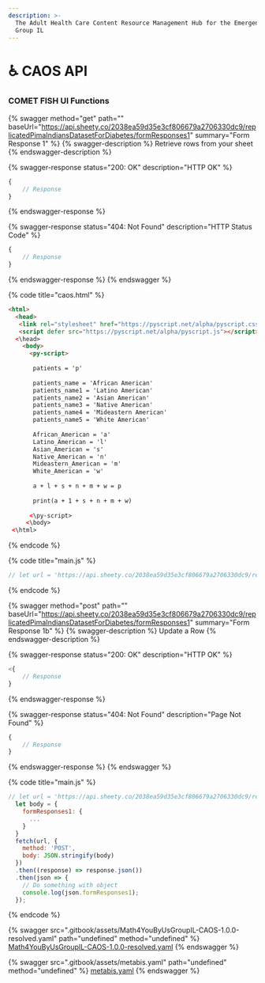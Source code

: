 ```yaml
---
description: >-
  The Adult Health Care Content Resource Management Hub for the Emergent APHID
  Group IL
---
```


# ♿ CAOS API

### COMET FISH UI Functions

{% swagger method="get" path="" baseUrl="https://api.sheety.co/2038ea59d35e3cf806679a2706330dc9/replicatedPimaIndiansDatasetForDiabetes/formResponses1" summary="Form Response 1" %}
{% swagger-description %}
Retrieve rows from your sheet
{% endswagger-description %}

{% swagger-response status="200: OK" description="HTTP OK" %}
```javascript
{
    // Response
}
```
{% endswagger-response %}

{% swagger-response status="404: Not Found" description="HTTP Status Code" %}
```javascript
{
    // Response
}
```
{% endswagger-response %}
{% endswagger %}

{% code title="caos.html" %}
```html
<html>
  <head>
   <link rel="stylesheet" href="https://pyscript.net/alpha/pyscript.css" />
   <script defer src="https://pyscript.net/alpha/pyscript.js"></script>
  <\head>
    <body>
      <py-script>
      
       patients = 'p'
       
       patients_name = 'African American'
       patients_name1 = 'Latino American'
       patients_name2 = 'Asian American'
       patients_name3 = 'Native American'
       patients_name4 = 'Mideastern American'
       patients_name5 = 'White American'
       
       African_American = 'a'
       Latino_American = 'l'
       Asian_American = 's'
       Native_American = 'n'
       Mideastern_American = 'm'
       White_American = 'w'
       
       a + l + s + n + m + w = p
       
       print(a + 1 + s + n + m + w)
       
      <\py-script>
     <\body>
 <\html>

```
{% endcode %}

{% code title="main.js" %}
```javascript
// let url = 'https://api.sheety.co/2038ea59d35e3cf806679a2706330dc9/replicatedPimaIndiansDatasetForDiabetes/formResponses1';fetch(url).then((response) => response.json()).then(json => {  // Do something with the data  console.log(json.formResponses1S);});

```
{% endcode %}

{% swagger method="post" path="" baseUrl="https://api.sheety.co/2038ea59d35e3cf806679a2706330dc9/replicatedPimaIndiansDatasetForDiabetes/formResponses1" summary="Form Response 1b" %}
{% swagger-description %}
Update a Row
{% endswagger-description %}

{% swagger-response status="200: OK" description="HTTP OK" %}
```javascript
<{
    // Response
}
```
{% endswagger-response %}

{% swagger-response status="404: Not Found" description="Page Not Found" %}
```javascript
{
    // Response
}
```
{% endswagger-response %}
{% endswagger %}

{% code title="main.js" %}
```javascript
// let url = 'https://api.sheety.co/2038ea59d35e3cf806679a2706330dc9/replicatedPimaIndiansDatasetForDiabetes/formResponses1';
  let body = {
    formResponses1: {
      ...
    }
  }
  fetch(url, {
    method: 'POST',
    body: JSON.stringify(body)
  })
  .then((response) => response.json())
  .then(json => {
    // Do something with object
    console.log(json.formResponses1);
  });
```
{% endcode %}

{% swagger src=".gitbook/assets/Math4YouByUsGroupIL-CAOS-1.0.0-resolved.yaml" path="undefined" method="undefined" %}
[Math4YouByUsGroupIL-CAOS-1.0.0-resolved.yaml](.gitbook/assets/Math4YouByUsGroupIL-CAOS-1.0.0-resolved.yaml)
{% endswagger %}

{% swagger src=".gitbook/assets/metabis.yaml" path="undefined" method="undefined" %}
[metabis.yaml](.gitbook/assets/metabis.yaml)
{% endswagger %}
